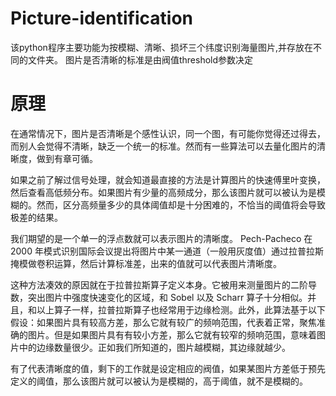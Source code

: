 # Picture-identification

该python程序主要功能为按模糊、清晰、损坏三个纬度识别海量图片,并存放在不同的文件夹。
图片是否清晰的标准是由阀值threshold参数决定 

# 原理
在通常情况下，图片是否清晰是个感性认识，同一个图，有可能你觉得还过得去，而别人会觉得不清晰，缺乏一个统一的标准。然而有一些算法可以去量化图片的清晰度，做到有章可循。

如果之前了解过信号处理，就会知道最直接的方法是计算图片的快速傅里叶变换，然后查看高低频分布。如果图片有少量的高频成分，那么该图片就可以被认为是模糊的。然而，区分高频量多少的具体阈值却是十分困难的，不恰当的阈值将会导致极差的结果。

我们期望的是一个单一的浮点数就可以表示图片的清晰度。 Pech-Pacheco 在 2000 年模式识别国际会议提出将图片中某一通道（一般用灰度值）通过拉普拉斯掩模做卷积运算，然后计算标准差，出来的值就可以代表图片清晰度。

这种方法凑效的原因就在于拉普拉斯算子定义本身。它被用来测量图片的二阶导数，突出图片中强度快速变化的区域，和 Sobel 以及 Scharr 算子十分相似。并且，和以上算子一样，拉普拉斯算子也经常用于边缘检测。此外，此算法基于以下假设：如果图片具有较高方差，那么它就有较广的频响范围，代表着正常，聚焦准确的图片。但是如果图片具有有较小方差，那么它就有较窄的频响范围，意味着图片中的边缘数量很少。正如我们所知道的，图片越模糊，其边缘就越少。

有了代表清晰度的值，剩下的工作就是设定相应的阀值，如果某图片方差低于预先定义的阈值，那么该图片就可以被认为是模糊的，高于阈值，就不是模糊的。


